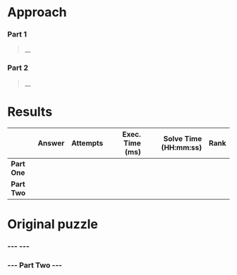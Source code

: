 # Approach
### Part 1
> __


### Part 2
> __


# Results

|              | Answer | Attempts | Exec. Time (ms) | Solve Time (HH:mm:ss) | Rank |
|--------------|-------:|---------:|----------------:|----------------------:|-----:|
| **Part One** |        |          |                 |                       |      |
| **Part Two** |        |          |                 |                       |      |


# Original puzzle
### ---  ---


### --- Part Two ---
